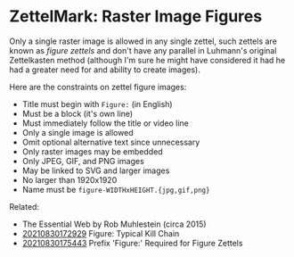 # ZettelMark: Raster Image Figures

Only a single raster image is allowed in any single zettel, such zettels
are known as *figure zettels* and don't have any parallel in Luhmann's
original Zettelkasten method (although I'm sure he might have considered
it had he had a greater need for and ability to create images).

Here are the constraints on zettel figure images:

* Title must begin with `Figure:` (in English)
* Must be a block (it's own line)
* Must immediately follow the title or video line 
* Only a single image is allowed
* Omit optional alternative text since unnecessary
* Only raster images may be embedded
* Only JPEG, GIF, and PNG images
* May be linked to SVG and larger images
* No larger than 1920x1920
* Name must be `figure-WIDTHxHEIGHT.{jpg,gif,png}`

Related:

* The Essential Web by Rob Muhlestein (circa 2015)
* [20210830172929](/20210830172929/) Figure: Typical Kill Chain
* [20210830175443](/20210830175443/) Prefix 'Figure:' Required for Figure Zettels
